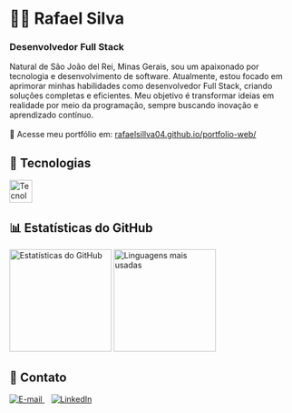 <!-- Rafael Silva - Desenvolvedor Full Stack -->
<h1 align="left">👨‍💻 Rafael Silva</h1>
<h3 align="left">Desenvolvedor Full Stack</h3>
<p align="left">
  Natural de São João del Rei, Minas Gerais, sou um apaixonado por tecnologia e desenvolvimento de software. Atualmente, estou focado em aprimorar minhas habilidades como desenvolvedor Full Stack, criando soluções completas e eficientes. Meu objetivo é transformar ideias em realidade por meio da programação, sempre buscando inovação e aprendizado contínuo.
  <br><br>
  📌 Acesse meu portfólio em: 
  <a href="https://rafaelsillva04.github.io/portfolio-web/" target="_blank">rafaelsillva04.github.io/portfolio-web/</a>
</p>

<!-- Tecnologias -->
<h2 align="left">🚀 Tecnologias</h2>
<p align="left">
  <img src="https://skillicons.dev/icons?i=html,css,js,git,github" height="40" alt="Tecnologias"/>
</p>

<!-- Estatísticas do GitHub -->
<h2 align="left">📊 Estatísticas do GitHub</h2>
<p align="left">
  <img src="https://github-readme-stats.vercel.app/api?username=rafaelsillva04&show_icons=true&theme=tokyonight&include_all_commits=true&locale=pt-br" height="180" alt="Estatísticas do GitHub"/>
  <img src="https://github-readme-stats.vercel.app/api/top-langs/?username=rafaelsillva04&theme=tokyonight&layout=compact" height="180" alt="Linguagens mais usadas"/>
</p>

<!-- Contato -->
<h2 align="left">📩 Contato</h2>
<p align="left">
  <a href="mailto:rafa095016@gmail.com">
    <img src="https://img.shields.io/badge/E--mail-D14836?style=for-the-badge&logo=gmail&logoColor=white" alt="E-mail">
  </a>
  &nbsp;&nbsp;
  <a href="https://www.linkedin.com/in/rafaelsiilva/">
    <img src="https://img.shields.io/badge/LinkedIn-0A66C2?style=for-the-badge&logo=linkedin&logoColor=white" alt="LinkedIn">
  </a>
</p>
